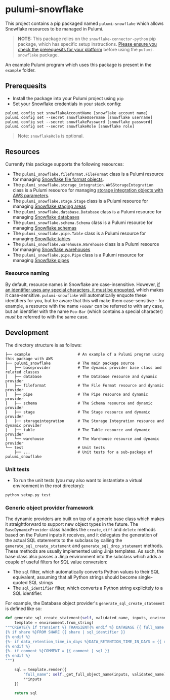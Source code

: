 # pulumi-snowflake

This project contains a pip packaged named `pulumi-snowflake` which allows Snowflake resources to be managed in Pulumi.

> **NOTE:** This package relies on the `snowflake-connector-python` pip package, which has specific setup instructions.  [Please ensure you check the prerequesits for your platform](https://docs.snowflake.net/manuals/user-guide/python-connector-install.html) before using the `pulumi-snowflake` package.

An example Pulumi program which uses this package is present in the `example` folder.

## Prerequesits

* Install the package into your Pulumi project using `pip`
* Set your Snowflake credentials in your stack config:

```
pulumi config set snowflakeAccountName [snowflake account name]
pulumi config set --secret snowflakeUsername [snowflake username]
pulumi config set --secret snowflakePassword [snowflake password]
pulumi config set --secret snowflakeRole [snowflake role]
```

> Note: `snowflakeRole` is optional.

## Resources

Currently this package supports the following resources:

* The `pulumi_snowflake.fileformat.FileFormat` class is a Pulumi resource for managing [Snowflake file format objects](https://docs.snowflake.net/manuals/sql-reference/sql/create-file-format.html).
* The `pulumi_snowflake.storage_integration.AWSStorageIntegration` class is a Pulumi resource for managing [storage integration objects with AWS parameters](https://docs.snowflake.net/manuals/sql-reference/sql/create-storage-integration.html).
* The `pulumi_snowflake.stage.Stage` class is a Pulumi resource for managing [Snowflake staging areas](https://docs.snowflake.net/manuals/sql-reference/sql/create-stage.html)
* The `pulumi_snowflake.database.Database` class is a Pulumi resource for managing [Snowflake databases](https://docs.snowflake.net/manuals/sql-reference/sql/create-database.html)
* The `pulumi_snowflake.schema.Schema` class is a Pulumi resource for managing [Snowflake schemas](https://docs.snowflake.net/manuals/sql-reference/sql/create-schema.html)
* The `pulumi_snowflake.pipe.Table` class is a Pulumi resource for managing [Snowflake tables](https://docs.snowflake.net/manuals/sql-reference/sql/create-table.html)
* The `pulumi_snowflake.warehouse.Warehouse` class is a Pulumi resource for managing [Snowflake warehouses](https://docs.snowflake.net/manuals/sql-reference/sql/create-warehouse.html)
* The `pulumi_snowflake.pipe.Pipe` class is a Pulumi resource for managing [Snowflake pipes](https://docs.snowflake.net/manuals/sql-reference/sql/create-pipe.html)


### Resource naming

By default, resource names in Snowflake are case-insensitive.  However, [if an identifier uses any special characters,
it must be enquoted](https://docs.snowflake.net/manuals/sql-reference/identifiers-syntax.html),
which makes it case-sensitive.  `pulumi-snowflake` will automatically enquote these
identifiers for you, but be aware that this will make them case-sensitive - for example, a resource with the name
`FooBar` can be referred to with any case, but an identifier with the name `Foo-Bar` (which contains a special character)
_must_ be referred to with the same case.

## Development

The directory structure is as follows:

```
├── example                     # An example of a Pulumi program using this package with AWS
├── pulumi_snowflake            # The main package source
│   ├── baseprovider            # The dynamic provider base class and related classes
│   ├── database                # The Database resource and dynamic provider
│   ├── fileformat              # The File Format resource and dynamic provider
│   ├── pipe                    # The Pipe resource and dynamic provider
│   ├── schema                  # The Schema resource and dynamic provider
│   ├── stage                   # The Stage resource and dynamic provider
│   ├── storageintegration      # The Storage Integration resource and dynamic provider
│   ├── table                   # The Table resource and dynamic provider
│   └── warehouse               # The Warehouse resource and dynamic provider
└── test                        # Unit tests
    ├── ...                     # Unit tests for a sub-package of pulumi_snowflake
```

### Unit tests

* To run the unit tests (you may also want to instantiate a virtual environment in the root directory):

```
python setup.py test
```

### Generic object provider framework

The dynamic providers are built on top of a generic base class which makes it straightforward to support new object types in the future.  The `BaseDynamicProvider` class handles the `create`, `diff` and `delete` methods based on the Pulumi inputs it receives, and it delegates the generation of the actual SQL statements to the subclass by calling the `generate_sql_create_statement` and `generate_sql_drop_statement` methods.  These methods are usually implemented using Jinja templates.  As such, the base class also passes a Jinja environment into the subclass which adds a couple of useful filters for SQL value conversion:
* The `sql` filter, which automatically converts Python values to their SQL equivalent, assuming that all Python strings should become single-quoted SQL strings
* The `sql_identifier` filter, which converts a Python string explicitely to a SQL identifier.

For example, the Database object provider's `generate_sql_create_statement` is defined like so:

```python
def generate_sql_create_statement(self, validated_name, inputs, environment):
    template = environment.from_string(
"""CREATE{% if transient %} TRANSIENT{% endif %} DATABASE {{ full_name }}
{% if share %}FROM SHARE {{ share | sql_identifier }}
{% endif %}
{%- if data_retention_time_in_days %}DATA_RETENTION_TIME_IN_DAYS = {{ data_retention_time_in_days | sql }}
{% endif %}
{%- if comment %}COMMENT = {{ comment | sql }}
{% endif %}
""")

    sql = template.render({
        "full_name": self._get_full_object_name(inputs, validated_name),
        **inputs
    })

    return sql
```